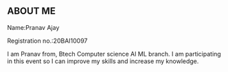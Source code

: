 ## ABOUT ME

Name:Pranav Ajay

Registration no.:20BAI10097

I am Pranav from, Btech Computer science AI ML branch. I am participating in this event so I can improve my skills and increase my knowledge.
